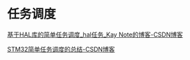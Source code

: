 # 任务调度

[基于HAL库的简单任务调度_hal任务_Kay Note的博客-CSDN博客](https://blog.csdn.net/qq_41836400/article/details/120734963)

[STM32简单任务调度的总结-CSDN博客](https://blog.csdn.net/weixin_43637946/article/details/83857316)